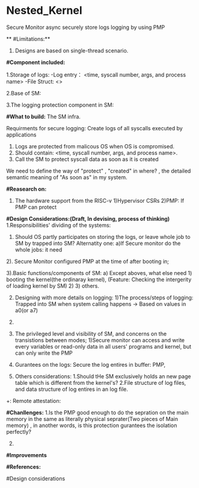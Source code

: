 # Nested_Kernel 

Secure Monitor async securely store logs logging by using PMP

**
#Limitations:**
1. Designs are based on single-thread scenario.


**#Component included:**

1.Storage of logs:
-Log entry： <time, syscall number, args, and process name>
-File Struct: <>

2.Base of SM:

3.The logging protection component in SM:

**#What to build:**
The SM infra.

Requirments for secure logging: Create logs of all syscalls executed by applications
1. Logs are protected from malicous OS when OS is compromised.
2. Should contain: <time, syscall number, args, and process name>.
3. Call the SM to protect syscall data as soon as it is created

We need to define the way of "protect" , "created" in where? , the detailed semantic meaning of "As soon as"  in my system.



**#Reasearch on:**
1. The hardware support from the RISC-v
1)Hypervisor CSRs
2)PMP: If PMP can protect 


**#Design Considerations:(Draft, In devising, process of thinking)**
1.Responsibilities' dividing of the systems:

1) Should OS partly participates on storing the logs, or leave whole job to SM by trapped into SM?
    Alternatity one: a)If Secure monitor do the whole jobs: it need 

2). Secure Monitor configured PMP at the time of after booting in;


3).Basic functions/components of SM:
    a) Except aboves, what else need 1) booting the kernel(the ordinaray kernel), (Feature: Checking the intergerity of loading kernel by SM)   2)       3) others.



2. Designing with more details on logging:
1)The process/steps of logging:
     Trapped into SM when system calling happens -> Based on values in a0(or a7)

2)

3. The privileged level and visibility of SM, and concerns on the transistions between modes;
1)Secure monitor can access and write every variables or read-only data in all users' programs and kernel, but can only write the PMP

4. Gurantees on the logs:
Secure the log entires in buffer: PMP, 


5. Others considerations:
1.Should tHe SM exclusively holds an new page table which is different from the kernel's?
2.File structure of log files, and data structure of log entires in an log file.

+: Remote attestation:



**#Chanllenges:**
1.Is the PMP good enough to do the sepration on the main memory in the same as literally physical seprater(Two pieces of Main memory)  , in another words, is this protection gurantees the isolation perfectly?

2.

**#Improvements**


**#References:**







#Design considerations
